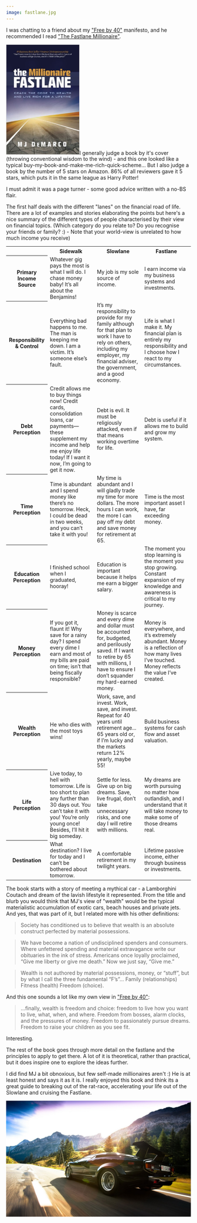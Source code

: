```yaml
---
image: fastlane.jpg
---
```


I was chatting to a friend about my <a href="/blog/free-by-40/">"Free by 40"</a> manifesto, and he recommended I read <a href="http://amzn.to/209C0Xy" target="_blank">"The Fastlane Millionaire"</a>.

<a href="http://amzn.to/209C0Xy" target="_blank"><img src="/images/fastlane-book.jpg" width="200" class="left"></a>I generally judge a book by it's cover (throwing conventional wisdom to the wind) - and this one looked like a typical buy-my-book-and-make-me-rich-quick-scheme... But I also judge a book by the number of 5 stars on Amazon. 86% of all reviewers gave it 5 stars, which puts it in the same league as Harry Potter!

I must admit it was a page turner - some good advice written with a no-BS flair. 

The first half deals with the different "lanes" on the financial road of life. There are a lot of examples and stories elaborating the points but here's a nice summary of the different types of people characterised by their view on financial topics. (Which category do you relate to? Do you recognise your friends or family? :) - Note that your world-view is unrelated to how much income you receive)


<style type="text/css">
@media screen and (max-width: 700px) {
	table {
		font-size: 0.7em;
	}
}
</style>

<table>
<tr>
	<th></th>
	<th>Sidewalk</th>
	<th>Slowlane</th>
	<th>Fastlane</th>
</tr>
<tr>
	<th>Primary Income Source</th>
	<td>Whatever gig pays the most is what I will do. I chase money baby! It’s all about the Benjamins!</td>
	<td>My job is my sole source of income.</td>
	<td>I earn income via my business systems and investments. </td>
</tr>
<tr>
	<th>Responsibility &amp; Control</th>
	<td>Everything bad happens to me. The man is keeping me down. I am a victim. It’s someone else’s fault. </td>
	<td>It’s my responsibility to provide for my family although for that plan to work I have to rely on others, including my employer, my financial adviser, the government, and a good economy. </td>
	<td>Life is what I make it. My financial plan is entirely my responsibility and I choose how I react to my circumstances. </td>
</tr>
<tr>
	<th>Debt Perception</th>
	<td>Credit allows me to buy things now! Credit cards, consolidation loans, car payments—these supplement my income and help me enjoy life today! If I want it now, I’m going to get it now. </td>
	<td>Debt is evil. It must be religiously attacked, even if that means working overtime for life. </td>
	<td>Debt is useful if it allows me to build and grow my system. </td>
</tr>
<tr>
	<th>Time Perception</th>
	<td>Time is abundant and I spend money like there’s no tomorrow. Heck, I could be dead in two weeks, and you can’t take it with you! </td>
	<td>My time is abundant and I will gladly trade my time for more dollars. The more hours I can work, the more I can pay off my debt and save money for retirement at 65. </td>
	<td>Time is the most important asset I have, far exceeding money. </td>
</tr>
<tr>
	<th>Education Perception</th>
	<td>I finished school when I graduated, hooray! </td>
	<td>Education is important because it helps me earn a bigger salary. </td>
	<td>The moment you stop learning is the moment you stop growing. Constant expansion of my knowledge and awareness is critical to my journey. </td>
</tr>
<tr>
	<th>Money Perception</th>
	<td>If you got it, flaunt it! Why save for a rainy day? I spend every dime I earn and most of my bills are paid on time; isn’t that being fiscally responsible?  </td>
	<td>Money is scarce and every dime and dollar must be accounted for, budgeted, and perilously saved. If I want to retire by 65 with millions, I have to ensure I don’t squander my hard-earned money. </td>
	<td>Money is everywhere, and it’s extremely abundant. Money is a reflection of how many lives I’ve touched. Money reflects the value I’ve created. </td>
</tr>
<tr>
	<th>Wealth Perception</th>
	<td>He who dies with the most toys wins! </td>
	<td>Work, save, and invest. Work, save, and invest. Repeat for 40 years until retirement age... 65 years old or, if I’m lucky and the markets return 12% yearly, maybe 55! </td>
	<td>Build business systems for cash flow and asset valuation. </td>
</tr>
<tr>
	<th>Life Perception</th>
	<td>Live today, to hell with tomorrow. Life is too short to plan any further than 30 days out. You can’t take it with you! You’re only young once! Besides, I’ll hit it big someday.</td>
	<td>Settle for less. Give up on big dreams. Save, live frugal, don’t take unnecessary risks, and one day I will retire with millions.</td>
	<td>My dreams are worth pursuing no matter how outlandish, and I understand that it will take money to make some of those dreams real.</td>
</tr>
<tr>
	<th>Destination</th>
	<td>What destination? I live for today and I can’t be bothered about tomorrow. </td>
	<td>A comfortable retirement in my twilight years. </td>
	<td>Lifetime passive income, either through business or investments. </td>
</tr>
</table>

The book starts with a story of meeting a mythical car - a Lamborghini Coutach and dream of the lavish lifestyle it represented. From the title and blurb you would think that MJ's view of "wealth" would be the typical materialistic accumulation of exotic cars, beach houses and private jets. And yes, that was part of it, but I related more with his other definitions:

>Society has conditioned us to believe that wealth is an absolute construct perfected by material possessions.

>We have become a nation of undisciplined spenders and consumers. Where unfettered spending and material extravagance write our obituaries in the ink of stress. Americans once loyally proclaimed, “Give me liberty or give me death.” Now we just say, “Give me.”

>Wealth is not authored by material possessions, money, or “stuff”, but by what I call the three fundamental “F’s”... Family (relationships) Fitness (health) Freedom (choice).

And this one sounds a lot like my own view in <a href="/blog/free-by-40/">"Free by 40"</a>:

>...finally, wealth is freedom and choice: freedom to live how you want to live, what, when, and where. Freedom from bosses, alarm clocks, and the pressures of money. Freedom to passionately pursue dreams. Freedom to raise your children as you see fit.

Interesting.

The rest of the book goes through more detail on the fastlane and the principles to apply to get there. A lot of it is theoretical, rather than practical, but it does inspire one to explore the ideas further.

I did find MJ a bit obnoxious, but few self-made millionaires aren't :) He is at least honest and says it as it is. I really enjoyed this book and think its a great guide to breaking out of the rat-race, accelerating your life out of the Slowlane and cruising the Fastlane. 

<img src="/images/lamborghini.jpg" class="full">

